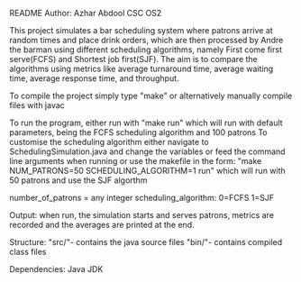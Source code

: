 README
Author: Azhar Abdool
CSC OS2

This project simulates a bar scheduling system where patrons arrive at random times 
and place drink orders, which are then processed by Andre the barman using different 
scheduling algorithms, namely First come first serve(FCFS) and Shortest job first(SJF). 
The aim is to compare the algorithms using metrics like average turnaround time, average 
waiting time, average response time, and throughput. 

To compile the project simply type "make" or alternatively manually compile files with javac

To run the program, either run with "make run" which will run with default parameters, being 
the FCFS scheduling algorithm and 100 patrons
To customise the scheduling algorithm either navigate to SchedulingSimulation.java and change 
the variables or feed the command line arguments when running or use the makefile in the form:
"make NUM_PATRONS=50 SCHEDULING_ALGORITHM=1 run" which will run with 50 patrons and use the 
SJF algorthm 

number_of_patrons = any integer
scheduling_algorithm:
0=FCFS
1=SJF

Output:
when run, the simulation starts and serves patrons, metrics are recorded and the averages are 
printed at the end. 

Structure:
"src/"- contains the java source files
"bin/"- contains compiled class files

Dependencies:
Java JDK
